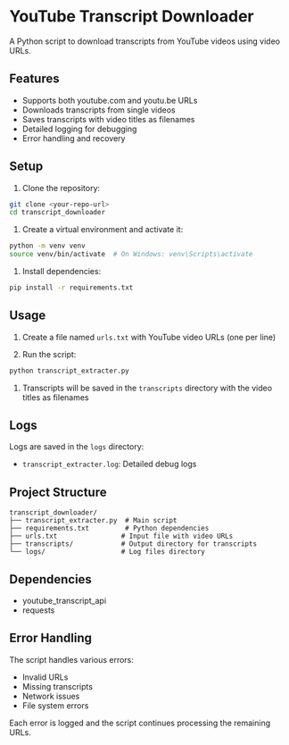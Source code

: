 # YouTube Transcript Downloader

A Python script to download transcripts from YouTube videos using video URLs.

## Features

- Supports both youtube.com and youtu.be URLs
- Downloads transcripts from single videos
- Saves transcripts with video titles as filenames
- Detailed logging for debugging
- Error handling and recovery

## Setup

1. Clone the repository:

```bash
git clone <your-repo-url>
cd transcript_downloader
```

1. Create a virtual environment and activate it:

```bash
python -m venv venv
source venv/bin/activate  # On Windows: venv\Scripts\activate
```

1. Install dependencies:

```bash
pip install -r requirements.txt
```

## Usage

1. Create a file named `urls.txt` with YouTube video URLs (one per line)

1. Run the script:

```bash
python transcript_extracter.py
```

1. Transcripts will be saved in the `transcripts` directory with the video titles as filenames

## Logs

Logs are saved in the `logs` directory:

- `transcript_extracter.log`: Detailed debug logs

## Project Structure

```plaintext
transcript_downloader/
├── transcript_extracter.py  # Main script
├── requirements.txt         # Python dependencies
├── urls.txt                # Input file with video URLs
├── transcripts/            # Output directory for transcripts
└── logs/                   # Log files directory
```

## Dependencies

- youtube_transcript_api
- requests

## Error Handling

The script handles various errors:

- Invalid URLs
- Missing transcripts
- Network issues
- File system errors

Each error is logged and the script continues processing the remaining URLs.
